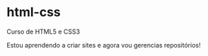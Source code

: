 # html-css
 Curso de HTML5 e CSS3

 Estou aprendendo a criar sites e agora vou gerencias repositórios!
